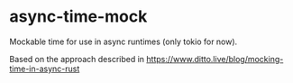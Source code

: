 # async-time-mock

Mockable time for use in async runtimes (only tokio for now).

Based on the approach described in https://www.ditto.live/blog/mocking-time-in-async-rust
